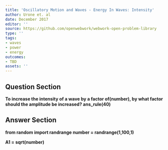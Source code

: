 ```yaml
---
title: 'Oscillatory Motion and Waves - Energy In Waves: Intensity'
author: Urone et. al
date: December 2017
editor: ''
source: https://github.com/openwebwork/webwork-open-problem-library
type: ''
tags:
- waves
- power
- energy
outcomes:
- TBD
assets: ''
---
```


## Question Section 

<b>
To increase the intensity of a wave by a factor of(number), by what factor should the amplitude be increased?
ans_rule(40)



## Answer Section

from random import randrange
number = randrange(1,100,1)

A1 = sqrt(number)